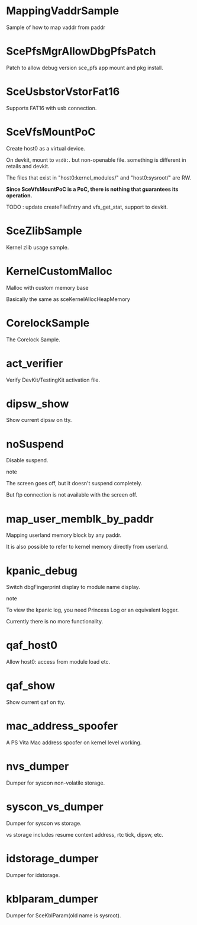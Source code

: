 # MappingVaddrSample

Sample of how to map vaddr from paddr

# ScePfsMgrAllowDbgPfsPatch

Patch to allow debug version sce_pfs app mount and pkg install. 

# SceUsbstorVstorFat16

Supports FAT16 with usb connection.

# SceVfsMountPoC

Create host0 as a virtual device.

On devkit, mount to `vsd0:`. but non-openable file. something is different in retails and devkit.

The files that exist in "host0:kernel_modules/" and "host0:sysroot/" are RW.

__Since SceVfsMountPoC is a PoC, there is nothing that guarantees its operation.__

TODO : update createFileEntry and vfs_get_stat, support to devkit.

# SceZlibSample

Kernel zlib usage sample.

# KernelCustomMalloc

Malloc with custom memory base

Basically the same as sceKernelAllocHeapMemory

# CorelockSample

The Corelock Sample.

# act_verifier

Verify DevKit/TestingKit activation file.

# dipsw_show

Show current dipsw on tty.

# noSuspend

Disable suspend.

note

The screen goes off, but it doesn't suspend completely.

But ftp connection is not available with the screen off.

# map_user_memblk_by_paddr

Mapping userland memory block by any paddr.

It is also possible to refer to kernel memory directly from userland.

# kpanic_debug

Switch dbgFingerprint display to module name display.

note

To view the kpanic log, you need Princess Log or an equivalent logger.

Currently there is no more functionality.

# qaf_host0

Allow host0: access from module load etc.

# qaf_show

Show current qaf on tty.

# mac_address_spoofer

A PS Vita Mac address spoofer on kernel level working.

# nvs_dumper

Dumper for syscon non-volatile storage.

# syscon_vs_dumper

Dumper for syscon vs storage.

vs storage includes resume context address, rtc tick, dipsw, etc.

# idstorage_dumper

Dumper for idstorage.

# kblparam_dumper

Dumper for SceKblParam(old name is sysroot).
